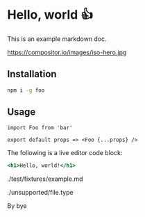 # Hello, world :+1:

This is an example markdown doc.

https://compositor.io/images/iso-hero.jpg

## Installation

```sh
npm i -g foo
```

## Usage

```
import Foo from 'bar'

export default props => <Foo {...props} />
```

The following is a live editor code block:

```.jsx
<h1>Hello, world!</h1>
```

./test/fixtures/example.md

./unsupported/file.type

By bye
